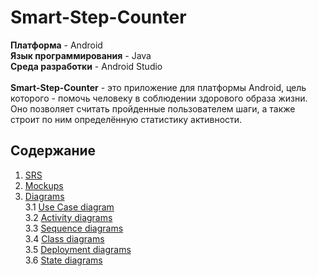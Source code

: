 # Smart-Step-Counter
**Платформа** - Android<br>
**Язык программирования** - Java<br>
**Среда разработки** - Android Studio<br><br>
**Smart-Step-Counter** - это приложение для платформы Android, цель которого - помочь человеку в
соблюдении здорового образа жизни. Оно позволяет считать пройденные пользователем шаги, а также строит по ним определённую статистику активности.
## Содержание
1. [SRS](https://github.com/PeterZhukovetc/Smart-Step-Counter/blob/master/Documentation/SRS.md)
2. [Mockups](https://github.com/PeterZhukovetc/Smart-Step-Counter/tree/master/Other/Mockups)
3. [Diagrams](https://github.com/PeterZhukovetc/Smart-Step-Counter/tree/master/Documentation/Diagrams)<br>
3.1 [Use Case diagram](https://github.com/PeterZhukovetc/Smart-Step-Counter/blob/master/Documentation/Diagrams/Use%20Case/README.md)<br>
3.2 [Activity diagrams](https://github.com/PeterZhukovetc/Smart-Step-Counter/blob/master/Documentation/Diagrams/Activity/README.md)<br>
3.3 [Sequence diagrams](https://github.com/PeterZhukovetc/Smart-Step-Counter/blob/master/Documentation/Diagrams/Sequence/README.md)<br>
3.4 [Class diagrams](https://github.com/PeterZhukovetc/Smart-Step-Counter/blob/master/Documentation/Diagrams/Sequence/README.md)<br>
3.5 [Deployment diagrams](https://github.com/PeterZhukovetc/Smart-Step-Counter/blob/master/Documentation/Diagrams/Sequence/README.md)<br>
3.6 [State diagrams](https://github.com/PeterZhukovetc/Smart-Step-Counter/blob/master/Documentation/Diagrams/Sequence/README.md)<br>
